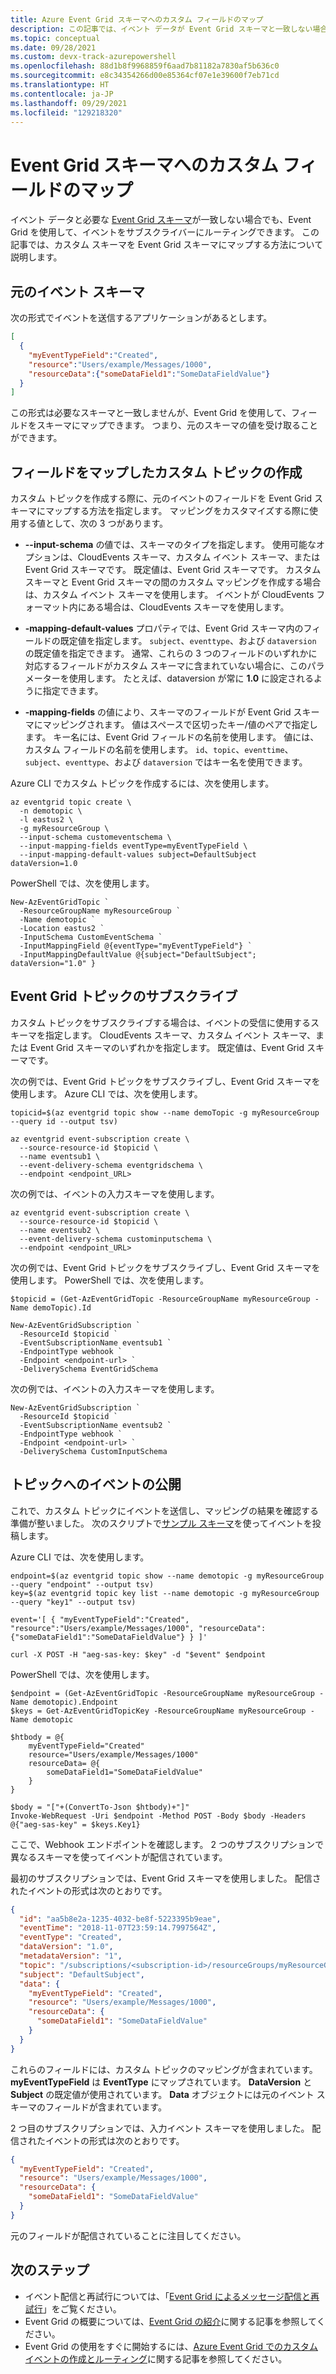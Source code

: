 ```yaml
---
title: Azure Event Grid スキーマへのカスタム フィールドのマップ
description: この記事では、イベント データが Event Grid スキーマと一致しない場合にカスタム スキーマを Azure Event Grid スキーマに変換する方法について説明します。
ms.topic: conceptual
ms.date: 09/28/2021
ms.custom: devx-track-azurepowershell
ms.openlocfilehash: 88d1b8f9968859f6aad7b81182a7830af5b636c0
ms.sourcegitcommit: e8c34354266d00e85364cf07e1e39600f7eb71cd
ms.translationtype: HT
ms.contentlocale: ja-JP
ms.lasthandoff: 09/29/2021
ms.locfileid: "129218320"
---
```

# <a name="map-custom-fields-to-event-grid-schema"></a>Event Grid スキーマへのカスタム フィールドのマップ

イベント データと必要な [Event Grid スキーマ](event-schema.md)が一致しない場合でも、Event Grid を使用して、イベントをサブスクライバーにルーティングできます。 この記事では、カスタム スキーマを Event Grid スキーマにマップする方法について説明します。

## <a name="original-event-schema"></a>元のイベント スキーマ

次の形式でイベントを送信するアプリケーションがあるとします。

```json
[
  {
    "myEventTypeField":"Created",
    "resource":"Users/example/Messages/1000",
    "resourceData":{"someDataField1":"SomeDataFieldValue"}
  }
]
```

この形式は必要なスキーマと一致しませんが、Event Grid を使用して、フィールドをスキーマにマップできます。 つまり、元のスキーマの値を受け取ることができます。

## <a name="create-custom-topic-with-mapped-fields"></a>フィールドをマップしたカスタム トピックの作成

カスタム トピックを作成する際に、元のイベントのフィールドを Event Grid スキーマにマップする方法を指定します。 マッピングをカスタマイズする際に使用する値として、次の 3 つがあります。

* **--input-schema** の値では、スキーマのタイプを指定します。 使用可能なオプションは、CloudEvents スキーマ、カスタム イベント スキーマ、または Event Grid スキーマです。 既定値は、Event Grid スキーマです。 カスタム スキーマと Event Grid スキーマの間のカスタム マッピングを作成する場合は、カスタム イベント スキーマを使用します。 イベントが CloudEvents フォーマット内にある場合は、CloudEvents スキーマを使用します。

* **-mapping-default-values** プロパティでは、Event Grid スキーマ内のフィールドの既定値を指定します。 `subject`、`eventtype`、および `dataversion` の既定値を指定できます。 通常、これらの 3 つのフィールドのいずれかに対応するフィールドがカスタム スキーマに含まれていない場合に、このパラメーターを使用します。 たとえば、dataversion が常に **1.0** に設定されるように指定できます。

* **-mapping-fields** の値により、スキーマのフィールドが Event Grid スキーマにマッピングされます。 値はスペースで区切ったキー/値のペアで指定します。 キー名には、Event Grid フィールドの名前を使用します。 値には、カスタム フィールドの名前を使用します。 `id`、`topic`、`eventtime`、`subject`、`eventtype`、および `dataversion` ではキー名を使用できます。

Azure CLI でカスタム トピックを作成するには、次を使用します。

```azurecli-interactive
az eventgrid topic create \
  -n demotopic \
  -l eastus2 \
  -g myResourceGroup \
  --input-schema customeventschema \
  --input-mapping-fields eventType=myEventTypeField \
  --input-mapping-default-values subject=DefaultSubject dataVersion=1.0
```

PowerShell では、次を使用します。

```azurepowershell-interactive
New-AzEventGridTopic `
  -ResourceGroupName myResourceGroup `
  -Name demotopic `
  -Location eastus2 `
  -InputSchema CustomEventSchema `
  -InputMappingField @{eventType="myEventTypeField"} `
  -InputMappingDefaultValue @{subject="DefaultSubject"; dataVersion="1.0" }
```

## <a name="subscribe-to-event-grid-topic"></a>Event Grid トピックのサブスクライブ

カスタム トピックをサブスクライブする場合は、イベントの受信に使用するスキーマを指定します。 CloudEvents スキーマ、カスタム イベント スキーマ、または Event Grid スキーマのいずれかを指定します。 既定値は、Event Grid スキーマです。

次の例では、Event Grid トピックをサブスクライブし、Event Grid スキーマを使用します。 Azure CLI では、次を使用します。

```azurecli-interactive
topicid=$(az eventgrid topic show --name demoTopic -g myResourceGroup --query id --output tsv)

az eventgrid event-subscription create \
  --source-resource-id $topicid \
  --name eventsub1 \
  --event-delivery-schema eventgridschema \
  --endpoint <endpoint_URL>
```

次の例では、イベントの入力スキーマを使用します。

```azurecli-interactive
az eventgrid event-subscription create \
  --source-resource-id $topicid \
  --name eventsub2 \
  --event-delivery-schema custominputschema \
  --endpoint <endpoint_URL>
```

次の例では、Event Grid トピックをサブスクライブし、Event Grid スキーマを使用します。 PowerShell では、次を使用します。

```azurepowershell-interactive
$topicid = (Get-AzEventGridTopic -ResourceGroupName myResourceGroup -Name demoTopic).Id

New-AzEventGridSubscription `
  -ResourceId $topicid `
  -EventSubscriptionName eventsub1 `
  -EndpointType webhook `
  -Endpoint <endpoint-url> `
  -DeliverySchema EventGridSchema
```

次の例では、イベントの入力スキーマを使用します。

```azurepowershell-interactive
New-AzEventGridSubscription `
  -ResourceId $topicid `
  -EventSubscriptionName eventsub2 `
  -EndpointType webhook `
  -Endpoint <endpoint-url> `
  -DeliverySchema CustomInputSchema
```

## <a name="publish-event-to-topic"></a>トピックへのイベントの公開

これで、カスタム トピックにイベントを送信し、マッピングの結果を確認する準備が整いました。 次のスクリプトで[サンプル スキーマ](#original-event-schema)を使ってイベントを投稿します。

Azure CLI では、次を使用します。

```azurecli-interactive
endpoint=$(az eventgrid topic show --name demotopic -g myResourceGroup --query "endpoint" --output tsv)
key=$(az eventgrid topic key list --name demotopic -g myResourceGroup --query "key1" --output tsv)

event='[ { "myEventTypeField":"Created", "resource":"Users/example/Messages/1000", "resourceData":{"someDataField1":"SomeDataFieldValue"} } ]'

curl -X POST -H "aeg-sas-key: $key" -d "$event" $endpoint
```

PowerShell では、次を使用します。

```azurepowershell-interactive
$endpoint = (Get-AzEventGridTopic -ResourceGroupName myResourceGroup -Name demotopic).Endpoint
$keys = Get-AzEventGridTopicKey -ResourceGroupName myResourceGroup -Name demotopic

$htbody = @{
    myEventTypeField="Created"
    resource="Users/example/Messages/1000"
    resourceData= @{
        someDataField1="SomeDataFieldValue"
    }
}

$body = "["+(ConvertTo-Json $htbody)+"]"
Invoke-WebRequest -Uri $endpoint -Method POST -Body $body -Headers @{"aeg-sas-key" = $keys.Key1}
```

ここで、Webhook エンドポイントを確認します。 2 つのサブスクリプションで異なるスキーマを使ってイベントが配信されています。

最初のサブスクリプションでは、Event Grid スキーマを使用しました。 配信されたイベントの形式は次のとおりです。

```json
{
  "id": "aa5b8e2a-1235-4032-be8f-5223395b9eae",
  "eventTime": "2018-11-07T23:59:14.7997564Z",
  "eventType": "Created",
  "dataVersion": "1.0",
  "metadataVersion": "1",
  "topic": "/subscriptions/<subscription-id>/resourceGroups/myResourceGroup/providers/Microsoft.EventGrid/topics/demotopic",
  "subject": "DefaultSubject",
  "data": {
    "myEventTypeField": "Created",
    "resource": "Users/example/Messages/1000",
    "resourceData": {
      "someDataField1": "SomeDataFieldValue"
    }
  }
}
```

これらのフィールドには、カスタム トピックのマッピングが含まれています。 **myEventTypeField** は **EventType** にマップされています。 **DataVersion** と **Subject** の既定値が使用されています。 **Data** オブジェクトには元のイベント スキーマのフィールドが含まれています。

2 つ目のサブスクリプションでは、入力イベント スキーマを使用しました。 配信されたイベントの形式は次のとおりです。

```json
{
  "myEventTypeField": "Created",
  "resource": "Users/example/Messages/1000",
  "resourceData": {
    "someDataField1": "SomeDataFieldValue"
  }
}
```

元のフィールドが配信されていることに注目してください。

## <a name="next-steps"></a>次のステップ

* イベント配信と再試行については、「[Event Grid によるメッセージ配信と再試行](delivery-and-retry.md)」をご覧ください。
* Event Grid の概要については、[Event Grid の紹介](overview.md)に関する記事を参照してください。
* Event Grid の使用をすぐに開始するには、[Azure Event Grid でのカスタム イベントの作成とルーティング](custom-event-quickstart.md)に関する記事を参照してください。
